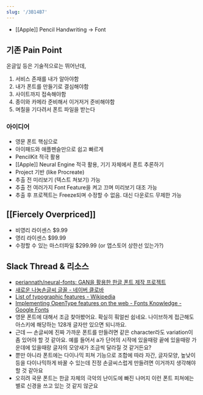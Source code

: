 ```yaml
---
slug: '/3B14B7'
---
```


- [[Apple]] Pencil Handwriting → Font

## 기존 Pain Point

온글잎 등은 기술적으로는 뛰어난데,

1. 서비스 존재를 내가 알아야함
2. 내가 폰트를 만들기로 결심해야함
3. 사이트까지 접속해야함
4. 종이와 카메라 준비해서 이거저거 준비해야함
5. 며칠을 기다려서 폰트 파일을 받는다

### 아이디어

- 영문 폰트 핵심으로
- 아이패드와 애플펜슬만으로 쉽고 빠르게
- PencilKit 적극 활용
- [[Apple]] Neural Engine 적극 활용, 기기 자체에서 폰트 추론하기
- Project 기반 (like Procreate)
- 추출 전 미리보기 (텍스트 쳐보기) 가능
- 추출 전 여러가지 Font Feature을 켜고 끄며 미리보기 대조 가능
- 추출 후 프로젝트는 Freeze되며 수정할 수 없음. 대신 다운로드 무제한 가능

## [[Fiercely Overpriced]]

- 비영리 라이센스 $9.99
- 영리 라이센스 $99.99
- 수정할 수 있는 마스터파일 $299.99 (or 앱스토어 상한선 있는가?)

## Slack Thread & 리소스

- [periannath/neural-fonts: GAN을 활용한 한글 폰트 제작 프로젝트](https://github.com/periannath/neural-fonts)
- [새로운 나눔손글씨 글꼴 - 네이버 클로바](https://clova.ai/handwriting)
- [List of typographic features - Wikipedia](https://en.wikipedia.org/wiki/List_of_typographic_features)
- [Implementing OpenType features on the web - Fonts Knowledge - Google Fonts](https://fonts.google.com/knowledge/using_type/implementing_open_type_features_on_the_web)
- 영문 폰트에 대해서 조금 찾아봤어요. 확실히 훠얼씬 쉽네요. 나이브하게 접근해도 아스키에 해당하는 128개 글자만 있으면 되니까요.
- 근데 — 손글씨에 진짜 가까운 폰트를 만들려면 같은 character라도 variation이 좀 있어야 할 것 같아요. 예를 들어서 a가 단어의 시작에 있을때랑 끝에 있을때랑 가운데에 있을때랑 글자의 모양새가 조금씩 달라질 것 같거든요?
- 뿐만 아니라 폰트에는 다이나믹 피쳐 기능으로 조합에 따라 자간, 글자모양, 높낮이 등을 다이나믹하게 바꿀 수 있는데 진정 손글씨스럽게 만들려면 이거까지 생각해야할 것 같아요
- 오히려 국문 폰트는 한글 자체의 극악의 난이도에 빠진 나머지 이런 폰트 피쳐에는 별로 신경을 쓰고 있는 것 같지 않군요
